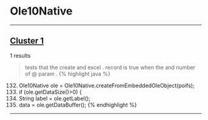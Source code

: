 # Ole10Native

***

## [Cluster 1](./1)
1 results
> tests that the create and excel . record is true when the and number of @ param . 
{% highlight java %}
132. Ole10Native ole = Ole10Native.createFromEmbeddedOleObject(poifs);
133. if (ole.getDataSize()>0) {
134.   String label = ole.getLabel();
142.   data = ole.getDataBuffer();
{% endhighlight %}

***

